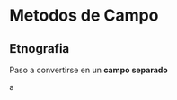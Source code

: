 # Metodos de Campo
## Etnografia

Paso a convertirse en un **campo separado**


a
<!--stackedit_data:
eyJoaXN0b3J5IjpbLTIxMzI5MTgwMDMsLTE3MzQ2MTM0NzAsLT
IzNDYzNDM4MF19
-->